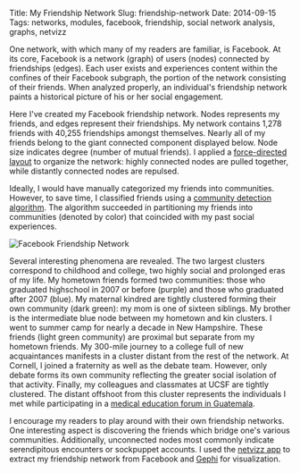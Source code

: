 Title: My Friendship Network
Slug: friendship-network
Date: 2014-09-15
Tags: networks, modules, facebook, friendship, social network analysis, graphs, netvizz

One network, with which many of my readers are familiar, is Facebook. At its core, Facebook is a network (graph) of users (nodes) connected by friendships (edges). Each user exists and experiences content within the confines of their Facebook subgraph, the portion of the network consisting of their friends. When analyzed properly, an individual's friendship network paints a historical picture of his or her social engagement.

Here I've created my Facebook friendship network. Nodes represents my friends, and edges represent their friendships. My network contains 1,278 friends with 40,255 friendships amongst themselves. Nearly all of my friends belong to the giant connected component displayed below. Node size indicates degree (number of mutual friends). I applied a [force-directed layout](https://doi.org/10.1371/journal.pone.0098679 "ForceAtlas2 Publication - PLOS ONE") to organize the network: highly connected nodes are pulled together, while distantly connected nodes are repulsed.

Ideally, I would have manually categorized my friends into communities. However, to save time, I classified friends using a [community detection algorithm](https://doi.org/10.1088/1742-5468/2008/10/P10008 "Fast unfolding of communities in large networks"). The algorithm succeeded in partitioning my friends into communities (denoted by color) that coincided with my past social experiences.

![Facebook Friendship Network]({attach}friendship-network.jpg "Facebook Friendship Network")

Several interesting phenomena are revealed. The two largest clusters correspond to childhood and college, two highly social and prolonged eras of my life. My hometown friends formed two communities: those who graduated highschool in 2007 or before (purple) and those who graduated after 2007 (blue). My maternal kindred are tightly clustered forming their own community (dark green): my mom is one of sixteen siblings. My brother is the intermediate blue node between my hometown and kin clusters. I went to summer camp for nearly a decade in New Hampshire. These friends (light green community) are proximal but separate from my hometown friends. My 300-mile journey to a college full of new acquaintances manifests in a cluster distant from the rest of the network. At Cornell, I joined a fraternity as well as the debate team. However, only debate forms its own community reflecting the greater social isolation of that activity. Finally, my colleagues and classmates at UCSF are tightly clustered. The distant offshoot from this cluster represents the individuals I met while participating in a [medical education forum in Guatemala]({filename}../2013-11-19_imef-guatemala/imef-guatemala.md "Innovation in Medical Education Forum").

I encourage my readers to play around with their own friendship networks. One interesting aspect is discovering the friends which bridge one's various communities. Additionally, unconnected nodes most commonly indicate serendipitous encounters or sockpuppet accounts. I used the [netvizz app](https://apps.facebook.com/netvizz/ "Facebook netvizz App") to extract my friendship network from Facebook and [Gephi](https://gephi.org/ "Gephi Homepage") for visualization.
